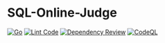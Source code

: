 # SQL-Online-Judge

[![Go](https://github.com/SQL-Online-Judge/core/actions/workflows/go.yml/badge.svg)](https://github.com/SQL-Online-Judge/core/actions/workflows/go.yml)
[![Lint Code](https://github.com/SQL-Online-Judge/core/actions/workflows/super-linter.yml/badge.svg)](https://github.com/SQL-Online-Judge/core/actions/workflows/super-linter.yml)
[![Dependency Review](https://github.com/SQL-Online-Judge/core/actions/workflows/dependency-review.yml/badge.svg)](https://github.com/SQL-Online-Judge/core/actions/workflows/dependency-review.yml)
[![CodeQL](https://github.com/SQL-Online-Judge/core/actions/workflows/codeql.yml/badge.svg)](https://github.com/SQL-Online-Judge/core/actions/workflows/codeql.yml)

